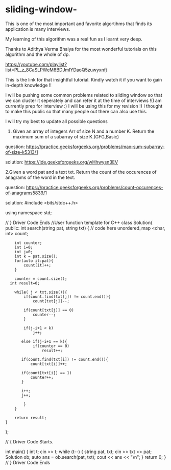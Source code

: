 # sliding-window-

This is one of the most important and favorite algortihms that finds its application is many interviews. 

My learning of this algorithm was a real fun as I learnt very deep.

Thanks to Adithya Verma Bhaiya for the most wonderful tutorials on this algorithm and the whole of dp.

https://youtube.com/playlist?list=PL_z_8CaSLPWeM8BDJmIYDaoQ5zuwyxnfj

This is the link for that insightful tutorial. Kindly watch it if you want to gain in-depth knowledge !!

I will be pushing some common problems related to sliding window so that we can cluster it seperately and can refer it at the time of interviews !(I am currently prep for interview :) I will be using this for my revision !) I thought to make this public so that many people out there can also use this.

I will try my best to update all possible questions

1. Given an array of integers Arr of size N and a number K. Return the maximum sum of a subarray of size K.(GFG,Basic)


question: https://practice.geeksforgeeks.org/problems/max-sum-subarray-of-size-k5313/1


solution: https://ide.geeksforgeeks.org/wHhwysn3EV

2.Given a word pat and a text txt. Return the count of the occurences of anagrams of the word in the text.

question: https://practice.geeksforgeeks.org/problems/count-occurences-of-anagrams5839/1


solution:
#include <bits/stdc++.h>

using namespace std;


 // } Driver Code Ends
//User function template for C++
class Solution{
public:
	int search(string pat, string txt) {
	    // code here
	   unordered_map <char, int> count;
	   
	    int counter;
	    int i=0;
	    int j=0;
	    int k = pat.size();
	    for(auto it:pat){
	        count[it]++;
	    }
	    
	    counter = count.size();
      int result=0;
	    
	    while( j < txt.size()){
	        if(count.find(txt[j]) != count.end()){
	            count[txt[j]]--;
	
	        if(count[txt[j]] == 0)
	            counter--;
	        }
	        
	        if(j-i+1 < k)
	            j++;
	        
	       else if(j-i+1 == k){
	            if(counter == 0)
	                result++;
	            
	       if(count.find(txt[i]) != count.end()){
	           count[txt[i]]++;
	       
	       if(count[txt[i]] == 1)
	           counter++;
	       }
	       
	       i++;
	       j++;
	       
	        }
	    }
	    
	    return result;
	}

};

// { Driver Code Starts.

int main() {
    int t;
    cin >> t;
    while (t--) {
        string pat, txt;
        cin >> txt >> pat;
        Solution ob;
        auto ans = ob.search(pat, txt);
        cout << ans << "\n";
    }
    return 0;
}  // } Driver Code Ends
